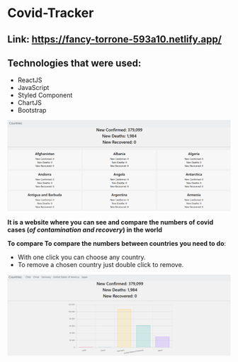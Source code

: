 # Covid-Tracker

## Link: https://fancy-torrone-593a10.netlify.app/

## Technologies that were used:
- ReactJS
- JavaScript
- Styled Component
- ChartJS
- Bootstrap

![project image](https://github.com/MatheusCTorres/Covid-Tracker/blob/main/project/img/main.png)


**It is a website where you can see and compare the numbers of covid cases (*of contamination and recovery*) in the world**

**To compare To compare the numbers between countries you need to do**:
- With one click you can choose any country.
- To remove a chosen country just double click to remove.

![project image](https://github.com/MatheusCTorres/Covid-Tracker/blob/main/project/img/second.png)
